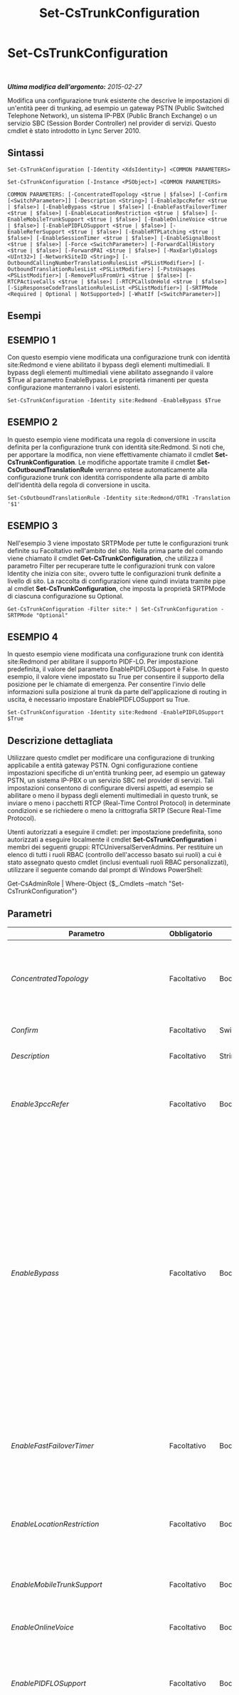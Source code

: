 ﻿---
title: Set-CsTrunkConfiguration
TOCTitle: Set-CsTrunkConfiguration
ms:assetid: 18152388-68de-4a6b-b5a1-248534ecde72
ms:mtpsurl: https://technet.microsoft.com/it-it/library/Gg398238(v=OCS.15)
ms:contentKeyID: 49299814
ms.date: 08/24/2015
mtps_version: v=OCS.15
ms.translationtype: HT
---

# Set-CsTrunkConfiguration

 

_**Ultima modifica dell'argomento:** 2015-02-27_

Modifica una configurazione trunk esistente che descrive le impostazioni di un'entità peer di trunking, ad esempio un gateway PSTN (Public Switched Telephone Network), un sistema IP-PBX (Public Branch Exchange) o un servizio SBC (Session Border Controller) nel provider di servizi. Questo cmdlet è stato introdotto in Lync Server 2010.

## Sintassi

    Set-CsTrunkConfiguration [-Identity <XdsIdentity>] <COMMON PARAMETERS>

    Set-CsTrunkConfiguration [-Instance <PSObject>] <COMMON PARAMETERS>

    COMMON PARAMETERS: [-ConcentratedTopology <$true | $false>] [-Confirm [<SwitchParameter>]] [-Description <String>] [-Enable3pccRefer <$true | $false>] [-EnableBypass <$true | $false>] [-EnableFastFailoverTimer <$true | $false>] [-EnableLocationRestriction <$true | $false>] [-EnableMobileTrunkSupport <$true | $false>] [-EnableOnlineVoice <$true | $false>] [-EnablePIDFLOSupport <$true | $false>] [-EnableReferSupport <$true | $false>] [-EnableRTPLatching <$true | $false>] [-EnableSessionTimer <$true | $false>] [-EnableSignalBoost <$true | $false>] [-Force <SwitchParameter>] [-ForwardCallHistory <$true | $false>] [-ForwardPAI <$true | $false>] [-MaxEarlyDialogs <UInt32>] [-NetworkSiteID <String>] [-OutboundCallingNumberTranslationRulesList <PSListModifier>] [-OutboundTranslationRulesList <PSListModifier>] [-PstnUsages <PSListModifier>] [-RemovePlusFromUri <$true | $false>] [-RTCPActiveCalls <$true | $false>] [-RTCPCallsOnHold <$true | $false>] [-SipResponseCodeTranslationRulesList <PSListModifier>] [-SRTPMode <Required | Optional | NotSupported>] [-WhatIf [<SwitchParameter>]]

## Esempi

## ESEMPIO 1

Con questo esempio viene modificata una configurazione trunk con identità site:Redmond e viene abilitato il bypass degli elementi multimediali. Il bypass degli elementi multimediali viene abilitato assegnando il valore $True al parametro EnableBypass. Le proprietà rimanenti per questa configurazione manterranno i valori esistenti.

    Set-CsTrunkConfiguration -Identity site:Redmond -EnableBypass $True

## ESEMPIO 2

In questo esempio viene modificata una regola di conversione in uscita definita per la configurazione trunk con identità site:Redmond. Si noti che, per apportare la modifica, non viene effettivamente chiamato il cmdlet **Set-CsTrunkConfiguration**. Le modifiche apportate tramite il cmdlet **Set-CsOutboundTranslationRule** verranno estese automaticamente alla configurazione trunk con identità corrispondente alla parte di ambito dell'identità della regola di conversione in uscita.

    Set-CsOutboundTranslationRule -Identity site:Redmond/OTR1 -Translation '$1'

## ESEMPIO 3

Nell'esempio 3 viene impostato SRTPMode per tutte le configurazioni trunk definite su Facoltativo nell'ambito del sito. Nella prima parte del comando viene chiamato il cmdlet **Get-CsTrunkConfiguration**, che utilizza il parametro Filter per recuperare tutte le configurazioni trunk con valore Identity che inizia con site:, ovvero tutte le configurazioni trunk definite a livello di sito. La raccolta di configurazioni viene quindi inviata tramite pipe al cmdlet **Set-CsTrunkConfiguration**, che imposta la proprietà SRTPMode di ciascuna configurazione su Optional.

    Get-CsTrunkConfiguration -Filter site:* | Set-CsTrunkConfiguration -SRTPMode "Optional"

## ESEMPIO 4

In questo esempio viene modificata una configurazione trunk con identità site:Redmond per abilitare il supporto PIDF-LO. Per impostazione predefinita, il valore del parametro EnablePIDFLOSupport è False. In questo esempio, il valore viene impostato su True per consentire il supporto della posizione per le chiamate di emergenza. Per consentire l'invio delle informazioni sulla posizione al trunk da parte dell'applicazione di routing in uscita, è necessario impostare EnablePIDFLOSupport su True.

    Set-CsTrunkConfiguration -Identity site:Redmond -EnablePIDFLOSupport $True

## Descrizione dettagliata

Utilizzare questo cmdlet per modificare una configurazione di trunking applicabile a entità gateway PSTN. Ogni configurazione contiene impostazioni specifiche di un'entità trunking peer, ad esempio un gateway PSTN, un sistema IP-PBX o un servizio SBC nel provider di servizi. Tali impostazioni consentono di configurare diversi aspetti, ad esempio se abilitare o meno il bypass degli elementi multimediali in questo trunk, se inviare o meno i pacchetti RTCP (Real-Time Control Protocol) in determinate condizioni e se richiedere o meno la crittografia SRTP (Secure Real-Time Protocol).

Utenti autorizzati a eseguire il cmdlet: per impostazione predefinita, sono autorizzati a eseguire localmente il cmdlet **Set-CsTrunkConfiguration** i membri dei seguenti gruppi: RTCUniversalServerAdmins. Per restituire un elenco di tutti i ruoli RBAC (controllo dell'accesso basato sui ruoli) a cui è stato assegnato questo cmdlet (inclusi eventuali ruoli RBAC personalizzati), utilizzare il seguente comando dal prompt di Windows PowerShell:

Get-CsAdminRole | Where-Object {$\_.Cmdlets –match "Set-CsTrunkConfiguration"}

## Parametri


<table>
<colgroup>
<col style="width: 25%" />
<col style="width: 25%" />
<col style="width: 25%" />
<col style="width: 25%" />
</colgroup>
<thead>
<tr class="header">
<th>Parametro</th>
<th>Obbligatorio</th>
<th>Tipo</th>
<th>Descrizione</th>
</tr>
</thead>
<tbody>
<tr class="odd">
<td><p><em>ConcentratedTopology</em></p></td>
<td><p>Facoltativo</p></td>
<td><p>Boolean</p></td>
<td><p>Il valore di questo parametro determina se esiste un punto di terminazione multimediale noto. Un esempio di punto di terminazione multimediale noto può essere costituito da un gateway PSTN in cui la terminazione degli elementi multimediali ha lo stesso IP della terminazione dei segnali. Impostare questo valore su False se il trunk non dispone di un punto di terminazione multimediale noto.</p>
<p>Valore predefinito: True</p></td>
</tr>
<tr class="even">
<td><p><em>Confirm</em></p></td>
<td><p>Facoltativo</p></td>
<td><p>SwitchParameter</p></td>
<td><p>Viene visualizzata una richiesta di conferma prima di eseguire il comando.</p></td>
</tr>
<tr class="odd">
<td><p><em>Description</em></p></td>
<td><p>Facoltativo</p></td>
<td><p>String</p></td>
<td><p>Stringa che descrive lo scopo della configurazione trunk.</p></td>
</tr>
<tr class="even">
<td><p><em>Enable3pccRefer</em></p></td>
<td><p>Facoltativo</p></td>
<td><p>Boolean</p></td>
<td><p>Indica se è possibile utilizzare il protocollo 3pcc per consentire alle chiamate trasferite di ignorare il sito ospitato. 3pcc è noto anche come &quot;controllo di terze parti&quot; e viene applicato quando viene utilizzata una terza parte per connettere due chiamanti, ad esempio un operatore che effettua una chiamata tra la persona A e la persona B. Il metodo REFER è un metodo SIP standard che indica che il destinatario deve contattare una terza parte utilizzando le informazioni fornite dal mittente. Il valore predefinito è False ($False).</p></td>
</tr>
<tr class="odd">
<td><p><em>EnableBypass</em></p></td>
<td><p>Facoltativo</p></td>
<td><p>Boolean</p></td>
<td><p>Il valore di questo parametro determina se il bypass multimediale è abilitato per questo trunk. Impostare questo valore su True per abilitare il bypass. Per il corretto funzionamento del bypass multimediale, devono essere supportate alcune funzionalità da parte dei gateway PSTN, dei servizi SBC e dei sistemi PBX, tra cui:</p>
<p>- La possibilità di ricevere risposte instradate a un invito.</p>
<p>- I client Lync Server e il punto di terminazione multimediale devono essere in grado di comunicare direttamente senza l'intermediazione di un Mediation Server.</p>
<p>- La subnet del gateway deve essere definita nello stesso luogo della subnet del client oppure, se in luoghi diversi, è necessario che i siti non siano separati da collegamenti WAN con larghezza di banda limitata.</p>
<p>Il bypass degli elementi multimediali può essere abilitato solo se vengono soddisfatte le seguenti condizioni:</p>
<p>- Il parametro ConcentratedTopology è impostato su True</p>
<p>- Il parametro EnableReferSupport è impostato su False e RTCPActiveCalls e RTCPCallsOnHold sono impostati su False oppure EnableReferSupport è impostato su True</p>
<p>Se EnableBypass è impostato su True ed EnableReferSupport è impostato su False, le chiamate di bypass che verranno trasferite successivamente diventeranno di non bypass.</p>
<p>Affinché il bypass multimediale funzioni per un determinato trunk, è necessario che venga abilitato sia globalmente che per il trunk in questione. Per abilitare il bypass multimediale globalmente, utilizzare il cmdlet <strong>New-CsNetworkMediaBypassConfiguration</strong>.</p>
<p>Valore predefinito: False</p></td>
</tr>
<tr class="even">
<td><p><em>EnableFastFailoverTimer</em></p></td>
<td><p>Facoltativo</p></td>
<td><p>Boolean</p></td>
<td><p>Se questo parametro viene impostato su True, le chiamate in uscita che non ricevono risposta dal gateway entro 10 secondi verranno instradate al trunk successivo disponibile. Se non sono presenti trunk aggiuntivi, la chiamata verrà automaticamente eliminata. In un'organizzazione con reti e risposte dei gateway lente, esiste il rischio che le chiamate vengano eliminate inutilmente.</p>
<p>Il valore predefinito è True.</p></td>
</tr>
<tr class="odd">
<td><p><em>EnableLocationRestriction</em></p></td>
<td><p>Facoltativo</p></td>
<td><p>Boolean</p></td>
<td><p>Se questo parametro viene impostato su True, il routing vocale in base al luogo sarà abilitato per le chiamate che passano attraverso trunk SIP gestiti dalla raccolta specificata di impostazioni di configurazione di tali trunk. Con questo tipo di routing, durante l'instradamento delle chiamate, vengono prese in considerazione sia la posizione dell'utente che effettua la chiamata sia la posizione dell'utente che riceve la chiamata. Quando questa proprietà è impostata su True (il valore predefinito è False), è necessario impostare anche la proprietà NetworkSiteId.</p></td>
</tr>
<tr class="even">
<td><p><em>EnableMobileTrunkSupport</em></p></td>
<td><p>Facoltativo</p></td>
<td><p>Boolean</p></td>
<td><p>Specifica se il provider di servizi è un operatore di telefonia mobile.</p>
<p>Valore predefinito: False</p></td>
</tr>
<tr class="odd">
<td><p><em>EnableOnlineVoice</em></p></td>
<td><p>Facoltativo</p></td>
<td><p>Boolean</p></td>
<td><p>Indica se i trunk SIP supportano il servizio vocale online. Con tale servizio, gli utenti dispongono di un account di Lync Server locale, ma con segreteria telefonica ospitata da Skype for Business online. Il valore predefinito è False ($False).</p></td>
</tr>
<tr class="even">
<td><p><em>EnablePIDFLOSupport</em></p></td>
<td><p>Facoltativo</p></td>
<td><p>Boolean</p></td>
<td><p>Specifica se instradare le chiamate di emergenza con PIDF-LO (Presence Information Data Format Location Object) attraverso il gateway definito. Impostare il parametro su True se le chiamate di emergenza devono essere instradate a un provider di servizi di emergenza certificato. La posizione verrà trasmessa con la chiamata.</p>
<p>Valore predefinito: False</p></td>
</tr>
<tr class="odd">
<td><p><em>EnableReferSupport</em></p></td>
<td><p>Facoltativo</p></td>
<td><p>Boolean</p></td>
<td><p>Specifica se questo trunk supporta la ricezione di richieste Refer da Mediation Server.</p>
<p>Il bypass degli elementi multimediali può essere abilitato solo se vengono soddisfatte le seguenti condizioni:</p>
<p>- Il parametro ConcentratedTopology è impostato su True</p>
<p>- Il parametro EnableReferSupport è impostato su False e RTCPActiveCalls e RTCPCallsOnHold sono impostati su False oppure EnableReferSupport è impostato su True</p>
<p>Se EnableBypass è impostato su True ed EnableReferSupport è impostato su False, le chiamate di bypass che verranno trasferite successivamente diventeranno di non bypass.</p>
<p>Valore predefinito: True</p></td>
</tr>
<tr class="even">
<td><p><em>EnableRTPLatching</em></p></td>
<td><p>Facoltativo</p></td>
<td><p>Boolean</p></td>
<td><p>Indica se i trunk SIP supportano il latch RTP, una tecnologia che consente la connettività RTP/RTCP tramite un firewall o un dispositivo NAT (Network Address Translator). Il valore predefinito è False ($False).</p></td>
</tr>
<tr class="odd">
<td><p><em>EnableSessionTimer</em></p></td>
<td><p>Facoltativo</p></td>
<td><p>Boolean</p></td>
<td><p>Specifica se il timer sessione è abilitato. I timer sessione consentono di determinare se una determinata sessione è ancora attiva.</p>
<p>Anche se questo parametro è impostato su False, è possibile che i timer di sessione siano applicabili se sono abilitati nella connessione remota. In questo caso, il Mediation Server risponderà alle indagini dei timer di sessione dall'entità remota.</p>
<p>Valore predefinito: False</p></td>
</tr>
<tr class="even">
<td><p><em>EnableSignalBoost</em></p></td>
<td><p>Facoltativo</p></td>
<td><p>Boolean</p></td>
<td><p>Quando questo parametro è impostato su True, il gateway PSTN, il sistema IP-PBX o il servizio SBC nel provider di servizi incrementa il volume audio in flussi vocali che vengono inviati al Mediation Server o ai client Lync Server. Se il valore è impostato su False, il volume audio verrà aumentato nel Mediation Server (per chiamate non di bypass) o nei client Lync Server (per chiamate di bypass).</p>
<p>Valore predefinito: False</p></td>
</tr>
<tr class="odd">
<td><p><em>Force</em></p></td>
<td><p>Facoltativo</p></td>
<td><p>SwitchParameter</p></td>
<td><p>Elimina qualsiasi richiesta di conferma che, in caso contrario, sarebbe visualizzata prima di effettuare le modifiche.</p></td>
</tr>
<tr class="even">
<td><p><em>ForwardCallHistory</em></p></td>
<td><p>Facoltativo</p></td>
<td><p>Boolean</p></td>
<td><p>Indica se le informazioni del registro chiamate verranno inoltrate tramite il trunk. Il valore predefinito è False ($False).</p></td>
</tr>
<tr class="odd">
<td><p><em>ForwardPAI</em></p></td>
<td><p>Facoltativo</p></td>
<td><p>Boolean</p></td>
<td><p>Indica se l'intestazione PAI (P-Asserted-Identity) verrà inoltrata insieme alla chiamata. L'intestazione PAI consente di verificare l'identità del chiamante. Il valore predefinito è False ($False).</p></td>
</tr>
<tr class="even">
<td><p><em>Identity</em></p></td>
<td><p>Facoltativo</p></td>
<td><p>XdsIdentity</p></td>
<td><p>Identificatore univoco che include l'ambito della configurazione trunk. Le configurazioni trunk possono esistere nell'ambito globale o del sito oppure nell'ambito del servizio nel caso di un servizio gateway PSTN, ad esempio site:Redmond per il sito o PstnGateway:Redmond.litwareinc.com per il servizio.</p></td>
</tr>
<tr class="odd">
<td><p><em>Instance</em></p></td>
<td><p>Facoltativo</p></td>
<td><p>TrunkConfiguration</p></td>
<td><p>Consente di passare al cmdlet un riferimento a un oggetto anziché impostare singoli valori di parametro.</p>
<p>Questo parametro richiede un oggetto di tipo Microsoft.Rtc.Management.WritableConfig.Settings.TrunkConfiguration.TrunkConfiguration, che può essere recuperato chiamando il cmdlet <strong>Get-CsTrunkConfiguration</strong>.</p></td>
</tr>
<tr class="even">
<td><p><em>MaxEarlyDialogs</em></p></td>
<td><p>Facoltativo</p></td>
<td><p>UInt32</p></td>
<td><p>Numero massimo di risposte instradate che possono essere ricevute da un gateway PSTN, un sistema IP-PBX o un servizio SBC nel provider di servizi per un invito inviato a Mediation Server.</p>
<p>Valore predefinito: 20</p></td>
</tr>
<tr class="odd">
<td><p><em>NetworkSiteID</em></p></td>
<td><p>Facoltativo</p></td>
<td><p>String</p></td>
<td><p>ID del sito di rete associato alla raccolta di impostazioni di configurazione dei trunk. Se la proprietà EnableLocationRestriction è impostata su True, il routing in base al luogo attraverso tale trunk verrà gestito utilizzando le impostazioni configurate per il sito specificato. Gli ID dei siti di rete possono essere recuperati mediante il seguente comando:</p>
<p>Get-CsNetworkSite | Select NetworkSiteID</p></td>
</tr>
<tr class="even">
<td><p><em>OutboundCallingNumberTranslationRulesList</em></p></td>
<td><p>Facoltativo</p></td>
<td><p>PSListModifier</p></td>
<td><p>Raccolta di regole di conversione dei numeri in uscita assegnate al trunk. È possibile recuperare informazioni sulle regole disponibili utilizzando il comando seguente:</p>
<p>Get-CsOutboundCallingNumberTranslationRule</p></td>
</tr>
<tr class="odd">
<td><p><em>OutboundTranslationRulesList</em></p></td>
<td><p>Facoltativo</p></td>
<td><p>PSListModifier</p></td>
<td><p>Raccolta di regole di conversione dei numeri di telefono che si applicano alle chiamate gestite mediante il routing in uscita (chiamate instradate a destinazioni PBX o PSTN).</p>
<p>Sebbene l'elenco e le regole possano essere modificati direttamente tramite questo cmdlet, è consigliabile modificare le regole di conversione in uscita mediante il cmdlet <strong>Set-CsOutboundTranslationRule</strong>. Tramite il cmdlet <strong>Set-CsOutboundTranslationRule</strong> viene modificata la regola e le modifiche vengono estese automaticamente alla configurazione trunk. Per modificare la configurazione trunk tramite l'aggiunta di una nuova regola di conversione in uscita, chiamare il cmdlet <strong>New-CsOutboundTranslationRule</strong>. La nuova regola verrà aggiunta alla configurazione trunk con l'ambito corrispondente.</p></td>
</tr>
<tr class="even">
<td><p><em>PstnUsages</em></p></td>
<td><p>Facoltativo</p></td>
<td><p>PSListModifier</p></td>
<td><p>Raccolta di utilizzi PSTN assegnati al trunk. È possibile recuperare informazioni sugli utilizzi disponibili utilizzando il comando seguente:</p>
<p>Get-CsPstnUsage</p></td>
</tr>
<tr class="odd">
<td><p><em>RemovePlusFromUri</em></p></td>
<td><p>Facoltativo</p></td>
<td><p>Boolean</p></td>
<td><p>Se il parametro viene impostato su True, Mediation Server rimuoverà i segni più (+) iniziali dagli URI (Uniform Resource Identifier) prima di inviarli al provider di servizi.</p>
<p>Valore predefinito: False</p></td>
</tr>
<tr class="even">
<td><p><em>RTCPActiveCalls</em></p></td>
<td><p>Facoltativo</p></td>
<td><p>Boolean</p></td>
<td><p>Questo parametro specifica se i pacchetti RTCP devono continuare a essere inviati dal gateway PSTN, dal sistema IP-PBX o dal servizio SBC nel provider di servizi per le chiamate attive. Una chiamata attiva in questo contesto indica una chiamata in cui è consentito il flusso degli elementi multimediali almeno in una direzione. Se il valore di RTCPActiveCalls è impostato su True, il client Mediation Server o Lync Server può terminare una chiamata qualora non riceva pacchetti RTCP per oltre 30 secondi.</p>
<p>Con la disabilitazione dei controlli degli elementi multimediali RTCP ricevuti per le chiamate attive in elementi Lync Server viene rimossa un'importante protezione per l'individuazione di un peer rimosso. Questa operazione deve essere effettuata solo se necessario.</p>
<p>Valore predefinito: True</p></td>
</tr>
<tr class="odd">
<td><p><em>RTCPCallsOnHold</em></p></td>
<td><p>Facoltativo</p></td>
<td><p>Boolean</p></td>
<td><p>Questo parametro specifica se i pacchetti RTCP devono continuare a essere inviati attraverso il trunk per le chiamate in attesa e se non deve essere previsto il flusso di pacchetti di elementi multimediali in alcuna direzione. Se è abilitato il comando di musica di attesa nel client Lync Server o nel trunk, la chiamata verrà considerata attiva e questa proprietà verrà ignorata. In questo caso utilizzare il parametro RTCPActiveCalls.</p>
<p>Con la disabilitazione dei controlli degli elementi multimediali RTCP ricevuti per le chiamate attive in elementi Lync Server viene rimossa un'importante protezione per l'individuazione di un peer rimosso. Questa operazione deve essere effettuata solo se necessario.</p>
<p>Valore predefinito: True</p></td>
</tr>
<tr class="even">
<td><p><em>SipResponseCodeTranslationRulesList</em></p></td>
<td><p>Facoltativo</p></td>
<td><p>PSListModifier</p></td>
<td><p>Elenco di regole di conversione del codice di riposta SIP che si applicano ai codici di risposta ricevuti da un gateway PSTN, un sistema IP-PBX o un servizio SBC nel provider di servizi. Queste regole consentono all'amministratore di eseguire il mapping tra i codici di risposta SIP con valori compresi tra 400 e 699 ricevuti su un trunk e nuovi valori più coerenti con Lync Server.</p>
<p>È possibile creare questo elenco e le regole corrispondenti direttamente tramite questo cmdlet. È tuttavia consigliabile creare le regole di conversione del codice di risposta SIP mediante la chiamata del cmdlet <strong>New-CsSipResponseCodeTranslationRule</strong>. Tale cmdlet consente di creare la regola e assegnarla alla configurazione trunk con l'ambito corrispondente.</p></td>
</tr>
<tr class="odd">
<td><p><em>SRTPMode</em></p></td>
<td><p>Facoltativo</p></td>
<td><p>SRTPMode</p></td>
<td><p>Il valore di questo parametro determina il livello di supporto del protocollo SRTP per la protezione del traffico multimediale tra il Mediation Server e il gateway PSTN, il sistema IP-PBX o il servizio SBC presso il provider dei servizi. Nel caso del bypass multimediale, questo valore deve essere compatibile con l'impostazione di EncryptionLevel nella configurazione degli elementi multimediali. Tale configurazione viene definita utilizzando i cmdlet <strong>New-CsMediaConfiguration</strong> e <strong>Set-CsMediaConfiguration</strong>.</p>
<p>Valori validi:</p>
<p>- Obbligatorio: è necessario utilizzare la crittografia SRTP.</p>
<p>- Facoltativo: SRTP verrà utilizzato se supportato dal provider di servizi.</p>
<p>- Non supportato: la crittografia SRTP non è supportata, pertanto non verrà utilizzata.</p>
<p>Si noti che il parametro SRTPMode viene utilizzato esclusivamente se il gateway è configurato per l'utilizzo del protocollo TLS (Transport Layer Security). Se invece il gateway è configurato con il protocollo TCP (Transmission Control Protocol) per il trasporto, il parametro SRTPMode verrà impostato internamente su NotSupported.</p>
<p>Valore predefinito: Obbligatorio</p></td>
</tr>
<tr class="even">
<td><p><em>WhatIf</em></p></td>
<td><p>Facoltativo</p></td>
<td><p>SwitchParameter</p></td>
<td><p>Descrive ciò che accadrebbe se si eseguisse il comando senza eseguirlo realmente.</p></td>
</tr>
</tbody>
</table>


## Tipi di input

Oggetto Microsoft.Rtc.Management.WritableConfig.Settings.TrunkConfiguration.TrunkConfiguration. Accetta l'input da pipeline di oggetti configurazione trunk.

## Tipi restituiti

Questo cmdlet non restituisce un valore, bensì modifica un oggetto di tipo Microsoft.Rtc.Management.WritableConfig.Settings.TrunkConfiguration.TrunkConfiguration.

## Vedere anche

#### Ulteriori risorse

[New-CsTrunkConfiguration](new-cstrunkconfiguration.md)  
[Remove-CsTrunkConfiguration](remove-cstrunkconfiguration.md)  
[Get-CsTrunkConfiguration](get-cstrunkconfiguration.md)  
[Test-CsTrunkConfiguration](test-cstrunkconfiguration.md)  
[New-CsOutboundTranslationRule](new-csoutboundtranslationrule.md)  
[Set-CsOutboundTranslationRule](set-csoutboundtranslationrule.md)


